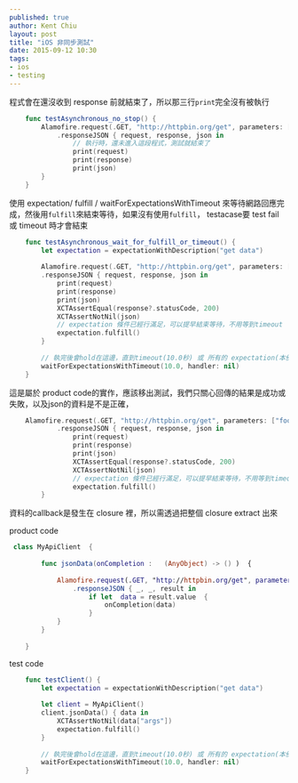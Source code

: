 ```yaml
---
published: true
author: Kent Chiu
layout: post
title: "iOS 非同步測試"
date: 2015-09-12 10:30
tags: 
- ios
- testing
---
```


程式會在還沒收到 response 前就結束了，所以那三行`print`完全沒有被執行

```swift
    func testAsynchronous_no_stop() {
        Alamofire.request(.GET, "http://httpbin.org/get", parameters: ["foo": "bar"])
            .responseJSON { request, response, json in
                // 執行時，還未進入這段程式，測試就結束了
                print(request)
                print(response)
                print(json)
        }
    }
```

使用 expectation/ fulfill / waitForExpectationsWithTimeout 來等待網路回應完成，然後用`fulfill`來結束等待，如果沒有使用`fulfill`，
testacase要 test fail 或 timeout 時才會結束

```swift
    func testAsynchronous_wait_for_fulfill_or_timeout() {
        let expectation = expectationWithDescription("get data")
        
        Alamofire.request(.GET, "http://httpbin.org/get", parameters: ["foo": "bar"])
        .responseJSON { request, response, json in
            print(request)
            print(response)
            print(json)
            XCTAssertEqual(response?.statusCode, 200)
            XCTAssertNotNil(json)
            // expectation 條件已經行滿足，可以提早結束等待，不用等到timeout
            expectation.fulfill()
        }
        
        // 執完後會hold在這邊，直到timeout(10.0秒) 或 所有的 expectation(本例中只有一個)都被 fulfill
        waitForExpectationsWithTimeout(10.0, handler: nil)
    }
```


這是屬於 product code的實作，應該移出測試，我們只關心回傳的結果是成功或失敗，以及json的資料是不是正確，

```swift
    Alamofire.request(.GET, "http://httpbin.org/get", parameters: ["foo": "bar"])
            .responseJSON { request, response, json in
                print(request)
                print(response)
                print(json)
                XCTAssertEqual(response?.statusCode, 200)
                XCTAssertNotNil(json)
                // expectation 條件已經行滿足，可以提早結束等待，不用等到timeout
                expectation.fulfill()
        }
```

資料的callback是發生在 closure 裡，所以需透過把整個 closure extract 出來

product code

```swift
 class MyApiClient  {
        
        func jsonData(onCompletion :   (AnyObject) -> () )  {
            
            Alamofire.request(.GET, "http://httpbin.org/get", parameters: ["foo": "bar"])
                .responseJSON { _, _, result in
                    if let  data = result.value  {
                        onCompletion(data)
                    }
            }
        }
        
    }
```
    
test code

```swift
    func testClient() {
        let expectation = expectationWithDescription("get data")
        
        let client = MyApiClient()
        client.jsonData() { data in
            XCTAssertNotNil(data["args"])
            expectation.fulfill()
        }
        
        // 執完後會hold在這邊，直到timeout(10.0秒) 或 所有的 expectation(本例中只有一個)都被 fulfill
        waitForExpectationsWithTimeout(10.0, handler: nil)
    }
```



